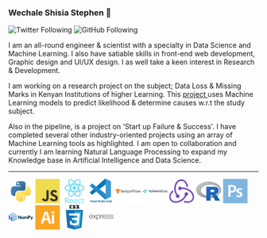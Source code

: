 ### Wechale Shisia Stephen 👋



![Twitter Following](https://img.shields.io/twitter/follow/wessware?label=Twitter%20Activity&style=social)
![GitHub Following](https://img.shields.io/github/stars/wessware/missing_marks_prediction_analysis?label=Starred&style=social)

I am an all-round engineer & scientist with a specialty in Data Science and Machine Learning. I also have satiable skills in front-end web development, Graphic design and UI/UX design. I as well take a keen interest in Research & Development.

I am working on a research project on the subject; Data Loss & Missing Marks in Kenyan Institutions of higher Learning. This <a href='https://github.com/users/wessware/projects/1'> project </a> uses Machine Learning models to predict likelihood & determine causes w.r.t the study subject. 

Also in the pipeline, is a project on 'Start up Failure & Success'. I have completed several other industry-oriented projects using an array of Machine Learning tools as highlighted. I am open to collaboration and currently I am learning Natural Language Processing to expand my Knowledge base in Artificial Intelligence and Data Science. 

---

<img src='https://github.com/devicons/devicon/blob/master/icons/python/python-original.svg' alt='python_logo' width='50' height='50'/>
<img src='https://github.com/devicons/devicon/blob/master/icons/javascript/javascript-original.svg' alt='javascript_logo' width='50' height='50'/>
<img src='https://github.com/devicons/devicon/blob/master/icons/react/react-original-wordmark.svg' alt='react_logo' width='50' height='50'/>
<img src='https://github.com/devicons/devicon/blob/master/icons/vscode/vscode-original-wordmark.svg' alt='vscode_logo' width='50' height='50'/>
<img src='https://github.com/devicons/devicon/blob/master/icons/tensorflow/tensorflow-original-wordmark.svg' alt='tensorflow_logo' width='50' height='50'/>
<img src='https://github.com/devicons/devicon/blob/master/icons/tailwindcss/tailwindcss-original-wordmark.svg' alt='tailwind_logo' width='50' height='50'/>
<img src='https://github.com/devicons/devicon/blob/master/icons/redux/redux-original.svg' alt='redux_logo' width='50' height='50'/>
<img src='https://github.com/devicons/devicon/blob/master/icons/r/r-original.svg' alt='R_logo' width='50' height='50'/>
<img src='https://github.com/devicons/devicon/blob/master/icons/photoshop/photoshop-plain.svg' alt='photoshop_logo' width='50' height='50'/>
<img src='https://github.com/devicons/devicon/blob/master/icons/numpy/numpy-original-wordmark.svg' alt='numpy_logo' width='50' height='50'/>
<img src='https://github.com/devicons/devicon/blob/master/icons/illustrator/illustrator-plain.svg' alt='illustrator_logo' width='50' height='50'/>
<img src='https://github.com/devicons/devicon/blob/master/icons/css3/css3-original-wordmark.svg' alt='css3_logo' width='50' height='50'/>
<img src='https://github.com/devicons/devicon/blob/master/icons/express/express-original-wordmark.svg' alt='expressjs_logo' width='50' height='50'/>















